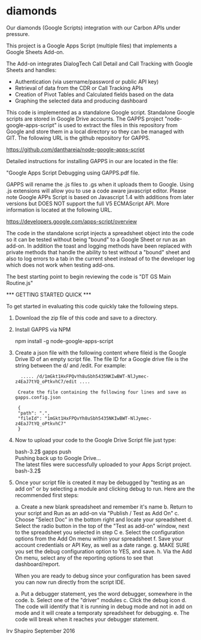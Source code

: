 # diamonds
Our diamonds (Google Scripts) integration with our Carbon APIs under pressure.

This project is a Google Apps Script (multiple files) that implements a Google Sheets Add-on.

The Add-on integrates DialogTech Call Detail and Call Tracking with Google Sheets and handles:

- Authentication (via username/password or public API key)
- Retrieval of data from the CDR or Call Tracking APIs
- Creation of Pivot Tables and Calculated fields based on the data
- Graphing the selected data and producing dashboard

This code is implemented as a standalone Google script.  Standalone Google scripts are stored
in Google Drive accounts.   The GAPPS project "node-google-apps-script" is used to extract the
files in this repository from Google and store them in a local directory so they can be managed
with GIT.  The following URL is the github repository for GAPPS.

https://github.com/danthareja/node-google-apps-script

Detailed instructions for installing GAPPS in our are located in the file:

"Google Apps Script Debugging using GAPPS.pdf file.

GAPPS will rename the .js files to .gs when it uploads them to Google.  Using .js extensions
will allow you to use a code aware javascript editor.   Please note Google APPs Script is based
on Javascript 1.4 with additions from later versions but DOES NOT support the full V5 ECMAScript
API.  More information is located at the following URL.

https://developers.google.com/apps-script/overview

The code in the standalone script injects a spreadsheet object into the code so it can be tested
without being "bound" to a Google Sheet or run as an add-on.  In addition the toast and logging
methods have been replaced with private methods that handle the ability to test without a "bound"
sheet and also to log errors to a tab in the current sheet instead of to the developer log which
does not work when testing add-ons.

The best starting point to begin reviewing the code is "DT GS Main Routine.js"

*** GETTING STARTED QUICK ***

To get started in evaluating this code quickly take the following steps.

1. Download the zip file of this code and save to a directory.

2. Install GAPPS via NPM

     npm install ­-g node­-google­-apps­-script

3. Create a json file with the following content where fileid is the Google Drive
ID of an empty script file.  The file ID for a Google drive file is the string between
the d/ and /edit.  For example:

         ..... /d/1mGkt1HxFPQvYh8uSbh5435NKIwBWT-NlJymec-z4EaJ7tYQ_oPtkvhC7/edit ....

        Create the file containing the following four lines and save as gapps.config.json

        {
        "path": ".",
        "fileId": "1mGkt1HxFPQvYh8uSbh5435NKIwBWT-NlJymec-z4EaJ7tYQ_oPtkvhC7"
        }

4. Now to upload your code to the Google Drive Script file just type:

    bash-3.2$ gapps push                                                                          
    Pushing back up to Google Drive...                                                            
    The latest files were successfully uploaded to your Apps Script project.                      
    bash-3.2$   

5. Once your script file is created it may be debugged by "testing as an add on" or by
selecting a module and clicking debug to run.  Here are the recommended first steps:

    a. Create a new blank spreadsheet and remember it's name
    b. Return to your script and Run as an add-on via "Publish / Test as Add On"
    c. Choose "Select Doc" in the bottom right and locate your spreadsheet
    d. Select the radio button in the top of the "Test as add-on" window, next to the spreadsheet you selected in step C
    e. Select the configuration options from the Add On menu within your spreadsheet
    f. Save your account credentials or API Key, as well as a date range.
    g. MAKE SURE you set the debug configuration option to YES, and save.
    h. Via the Add On menu, select any of the reporting options to see that dashboard/report. 

    When you are ready to debug since your configuration has been saved you
    can now run directly from the script IDE.

    a. Put a debugger statement, yes the word debugger, somewhere in the code.
    b. Select one of the "driver" modules
    c. Click the debug icon
    d. The code will identify that it is running in debug mode and not in add on
    mode and it will create a temporaty spreadsheet for debugging.
    e. The code will break when it reaches your debugger statement.


Irv Shapiro
September 2016
